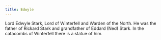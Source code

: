 ```yaml
---
title: Edwyle
---
```


Lord Edwyle Stark, Lord of Winterfell and Warden of the North. He was the father of Rickard Stark and grandfather of Eddard (Ned) Stark. In the catacombs of Winterfell there is a statue of him.


